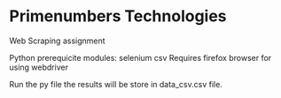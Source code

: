 
# Primenumbers Technologies

Web Scraping assignment

Python prerequicite modules:
selenium 
csv
Requires firefox browser for using webdriver

Run the py file the results will be store in data_csv.csv file.
